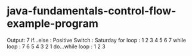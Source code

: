 # java-fundamentals-control-flow-example-program
Output:
7
if...else :
Positive
Switch :
Saturday
for loop :
1 2 3 4 5 6 7
while loop :
7 6 5 4 3 2 1
do...while loop :
1 2 3
